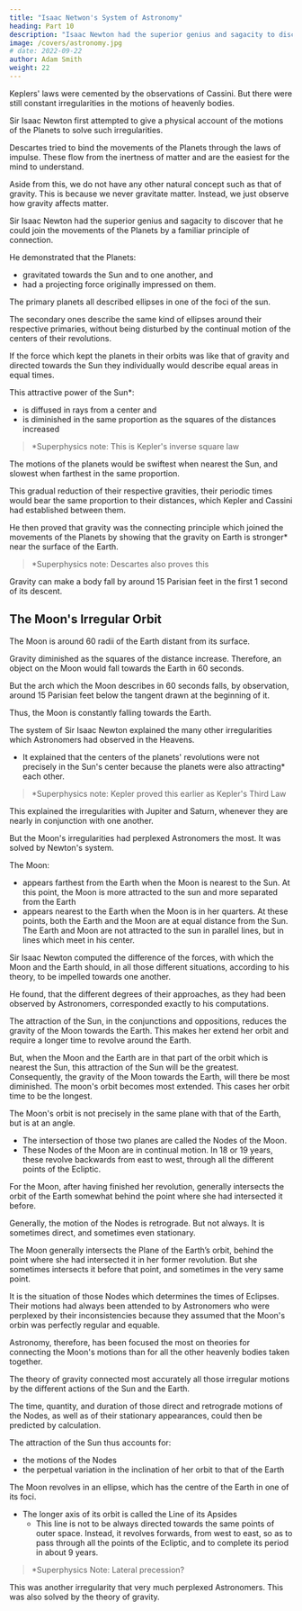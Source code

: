 ```yaml
---
title: "Isaac Netwon's System of Astronomy"
heading: Part 10
description: "Isaac Newton had the superior genius and sagacity to discover that he could join the movements of the Planets by a familiar principle of connection"
image: /covers/astronomy.jpg
# date: 2022-09-22
author: Adam Smith
weight: 22
---
```




Keplers' laws were cemented by the observations of Cassini. But there were still constant irregularities in the motions of heavenly bodies.

<!-- Tthe philosophy of Descartes, which could afford no reason, why such particular laws should be observed, might continue to amuse the learned in other sciences, but could no longer satisfy those that were skilled in Astronomy.  -->

Sir Isaac Newton first attempted to give a physical account of the motions of the Planets to solve such irregularities.

Descartes tried to bind the movements of the Planets through the laws of impulse. These flow from the inertness of matter and are the easiest for the mind to understand. 

Aside from this, we do not have any other natural concept such as that of gravity. This is because we never gravitate matter. Instead, we just observe how gravity affects matter.  

<!-- ; of all the orders of succession, those which are most familiar to the
imagination; as they all . After this quality, there is no
other, with which we are so well acquainted, as that of gravity.  -->

<!-- We never act upon
matter, but we have occasion to observe it. 
 -->

Sir Isaac Newton had the superior genius and sagacity  <!-- , therefore, made the most happy, and, we may now say, the greatest and most admirable improvement that was ever made in philosophy, when he --> to discover that he could join the movements of the Planets by a familiar principle of connection.<!--  which completely removed all the difficulties the imagination had hitherto felt in attending to them.  -->

He demonstrated that the Planets:
- gravitated towards the Sun and to one another, and
- had a projecting force originally impressed on them.

The primary planets all described ellipses in one of the foci of the sun. 

The secondary ones describe the same kind of ellipses around their respective primaries, without being disturbed by the continual motion of the centers of their revolutions.

If the force which kept the planets in their orbits was like that of gravity and directed towards the Sun they individually would describe equal areas in equal times.

This attractive power of the Sun*:
- is diffused in rays from a center and 
- is diminished in the same proportion as the squares of the distances increased

> *Superphysics note: This is Kepler's inverse square law 


The motions of the planets would be swiftest when nearest the Sun, and slowest when farthest in the same proportion.
<!--   off from him, in the same proportion in which, by observation, they are discovered to be;  -->

This gradual reduction of their respective gravities, their periodic times would bear the same proportion to their distances, which Kepler and Cassini had established between them. 

He then proved that gravity was the connecting principle which joined the movements of the Planets by showing that the gravity on Earth is stronger* near the surface of the Earth. 

> *Superphysics note: Descartes also proves this


Gravity can make a body fall by around 15 Parisian feet in the first 1 second of its descent. 


## The Moon's Irregular Orbit

The Moon is around 60 radii of the Earth distant from its surface. 

Gravity diminished as the squares of the distance increase. Therefore, an object on the Moon would fall towards the Earth in 60 seconds. <!-- , through the same space, which it falls near its surface in one second.  -->

But the arch which the Moon describes in 60 seconds falls, by observation, around 15 Parisian feet below the tangent drawn at the beginning of it. 

Thus, the Moon is constantly falling towards the Earth.

The system of Sir Isaac Newton explained the many other irregularities which Astronomers had observed in the Heavens. 
- It explained that the centers of the planets' revolutions were not precisely in the Sun's center because the planets were also attracting* each other. <!-- , but in the common center of gravity of the Sun and the Planets.  -->

> *Superphysics note: Kepler proved this earlier as Kepler's Third Law


This explained the irregularities with Jupiter and Saturn, whenever they are nearly in conjunction with one another.
<!-- From the mutual attraction of the Planets, it gave a reason for some other irregularities in their motions; -->  

But the Moon's irregularities had perplexed Astronomers the most. It was solved by Newton's system. <!--  corresponded, if possible, yet more accurately with them than with any of the other Planets. -->

The Moon:
- appears farthest from the Earth when the Moon is nearest to the Sun. At this point, the Moon is more attracted to the sun and more separated from the Earth
- appears nearest to the Earth when the Moon is in her quarters. At these points, both the Earth and the Moon are at equal distance from the Sun. The Earth and Moon are not attracted to the sun in parallel lines, but in lines which meet in his center. 

<!-- On the contrary, when in opposition to the Sun, she is further from the Sun than the Earth.  -->

<!-- The Earth is more attracted to the Sun when the Moon is farthest from the Sun. Consequently, the Earth is also further separated from the Moon.  -->

<!-- , are equally attracted to the sun. They would not, upon this account alone, therefore, be brought nearer to one another.  -->

<!-- , however, that they are attracted towards the Sun, but in , they are, thereby, still further approached to one another.  -->

Sir Isaac Newton computed the difference of the forces, with which the Moon and the Earth should, in all those different situations, according to his theory, to be impelled towards one another. 

He found, that the different degrees of their approaches, as they had been observed by Astronomers, corresponded exactly to his computations.

The attraction of the Sun, in the conjunctions and oppositions, reduces the gravity of the Moon towards the Earth. This makes her extend her orbit and require a longer time to revolve around the Earth. 

But, when the Moon and the Earth are in that part of the orbit which is nearest the Sun, this attraction of the Sun will be the greatest. Consequently, the gravity of the Moon towards the Earth, will there be most diminished. The moon's orbit becomes most extended. This cases her orbit time to be the longest. 

<!-- This is, also, agreeable to experience, and in the very same proportion, in which, by computation, from these principles, it might be expected. -->

The Moon's orbit is not precisely in the same plane with that of the Earth, but is at an angle. 
- The intersection of those two planes are called the Nodes of the Moon. 
- These Nodes of the Moon are in continual motion. In 18 or 19 years, these revolve backwards from east to west, through all the different points of the Ecliptic. 

For the Moon, after having finished her revolution, generally intersects the orbit of the Earth somewhat behind the point where she had intersected it before. 

Generally, the motion of the Nodes is retrograde. But not always. It is sometimes direct, and sometimes even stationary. 

The Moon generally intersects the Plane of the Earth’s orbit, behind the point where she had intersected it in her former revolution. But she sometimes intersects it before that point, and sometimes in the very same point. 

It is the situation of those Nodes which determines the times of Eclipses. Their motions had always been attended to by Astronomers who were perplexed by their inconsistencies because they assumed that the Moon's orbin was perfectly regular and equable.

<!-- Nothing, however, had perplexed them more, than to account for these so inconsistent motions, and, at the same time, preserve their so much sought–for regularity in the revolutions of the Moon. 

For they had no other means of connecting the appearances together, than by supposing the motions which produced them, to be, in reality, .  -->

Astronomy, therefore, has been focused the most on theories for connecting the Moon's motions than for  all the other heavenly bodies taken together.

The theory of gravity connected most accurately all those irregular motions by the different actions of the Sun and the Earth. 

The time, quantity, and duration of those direct and retrograde motions of the Nodes, as well as of their stationary appearances, could then be predicted by calculation.

The attraction of the Sun thus accounts for:
- the motions of the Nodes
- the perpetual variation in the inclination of her orbit to that of the Earth

The Moon revolves in an ellipse, which has the centre of the Earth in one of its foci. 
- The longer axis of its orbit is called the Line of its Apsides
  - This line is not to be always directed towards the same points of outer space. Instead, it revolves forwards, from west to east, so as to pass through all the points of the Ecliptic, and to complete its period in about 9 years.

> *Superphysics Note: Lateral precession?


This was another irregularity that very much perplexed Astronomers. This was also solved by the theory of gravity.

